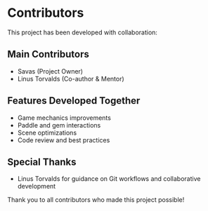 # Contributors

This project has been developed with collaboration:

## Main Contributors
- Savas (Project Owner)
- Linus Torvalds (Co-author & Mentor)

## Features Developed Together
- Game mechanics improvements
- Paddle and gem interactions
- Scene optimizations
- Code review and best practices

## Special Thanks
- Linus Torvalds for guidance on Git workflows and collaborative development

Thank you to all contributors who made this project possible!